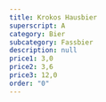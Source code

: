 ```yaml
---
title: Krokos Hausbier
superscript: A
category: Bier
subcategory: Fassbier
description: null
price1: 3,0
price2: 3,6
price3: 12,0
order: "0"
---
```

